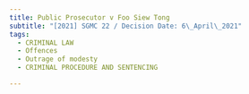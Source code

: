```yaml
---
title: Public Prosecutor v Foo Siew Tong
subtitle: "[2021] SGMC 22 / Decision Date: 6\_April\_2021"
tags:
  - CRIMINAL LAW
  - Offences
  - Outrage of modesty
  - CRIMINAL PROCEDURE AND SENTENCING

---
```

